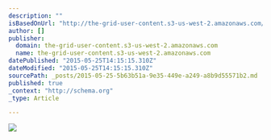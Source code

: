 ```yaml
---
description: ""
isBasedOnUrl: "http://the-grid-user-content.s3-us-west-2.amazonaws.com/b0e71242-a537-462c-a004-27f9886516f5.png"
author: []
publisher:
  domain: the-grid-user-content.s3-us-west-2.amazonaws.com
  name: the-grid-user-content.s3-us-west-2.amazonaws.com
datePublished: "2015-05-25T14:15:15.310Z"
dateModified: "2015-05-25T14:15:15.310Z"
sourcePath: _posts/2015-05-25-5b63b51a-9e35-449e-a249-a8b9d55571b2.md
published: true
_context: "http://schema.org"
_type: Article

---
```

![](http://the-grid-user-content.s3-us-west-2.amazonaws.com/b0e71242-a537-462c-a004-27f9886516f5.png)